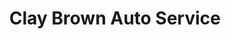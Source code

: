 ---
title: "Clay Brown Auto Service"
url: /los-angeles/clay-brown-auto-service/
shop: car repair
---